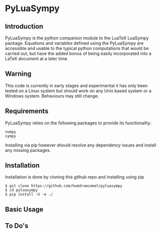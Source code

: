 # PyLuaSympy
## Introduction
PyLuaSympy is the python companion module to the LuaTeX LuaSympy package. Equations and variables 
defined using the PyLuaSympy are accessible and usable to the typical python computations that would
be carried out, but have the added bonus of being easily incorporated into a LaTeX document at a
later time.

## Warning
This code is currently in early stages and experimental it has only been tested on a Linux system
but should work on any Unix based system or a Windows system. Behaviours may still change.

## Requirements
PyLuaSympy relies on the following packages to provide its functionality:
```
numpy
sympy
```
Installing via pip however should resolve any dependency issues and install any missing packages.

## Installation
Installation is done by cloning this github repo and installing using pip
```
$ git clone https://github.com/humdrumcomet/pyluasympy
$ cd pyluasympy
$ pip install -U -e ./
```
## Basic Usage

## To Do's
